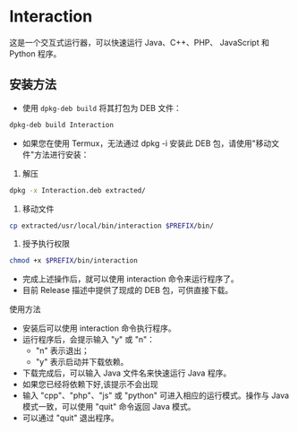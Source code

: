 # Interaction

这是一个交互式运行器，可以快速运行 Java、C++、PHP、 JavaScript 和 Python 程序。

## 安装方法

- 使用 `dpkg-deb build` 将其打包为 DEB 文件：
```bash
dpkg-deb build Interaction
```

- 如果您在使用 Termux，无法通过 dpkg -i 安装此 DEB 包，请使用"移动文件"方法进行安装：

1. 解压

```bash
dpkg -x Interaction.deb extracted/
```

1. 移动文件

```bash
cp extracted/usr/local/bin/interaction $PREFIX/bin/
```

1. 授予执行权限

```bash
chmod +x $PREFIX/bin/interaction
```

- 完成上述操作后，就可以使用 interaction 命令来运行程序了。
- 目前 Release 描述中提供了现成的 DEB 包，可供直接下载。

使用方法

- 安装后可以使用 interaction 命令执行程序。
- 运行程序后，会提示输入 "y" 或 "n"：
  - "n" 表示退出；
  - "y" 表示启动并下载依赖。
- 下载完成后，可以输入 Java 文件名来快速运行 Java 程序。
- 如果您已经将依赖下好,该提示不会出现
- 输入 "cpp"、"php"、"js" 或 "python" 可进入相应的运行模式。操作与 Java 模式一致，可以使用 "quit" 命令返回 Java 模式。
- 可以通过 "quit" 退出程序。